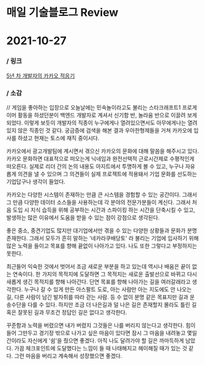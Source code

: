 # 매일 기술블로그 Review

# 2021-10-27

### / 링크

[5년 차 개발자의 카카오 적응기](https://tech.kakao.com/2021/04/28/hero/)

### / 소감

// 게임을 좋아하는 입장으로 오늘날에는 민속놀이라고도 불리는 스타크래프트1 프로게이머 활동을 하셨던분이 백엔드 개발자로 계셔서 신기함 반, 놀라움 반으로 이끌려 보게 되었다. 이렇게 보듯이 개발자의 직종이 누구에게나 열려있으면서도 아무에게나는 열려있지 않은 직종인 것 같다.  궁금증에 검색을 해본 결과 우아한형제들을 거쳐 카카오에 입사를 하셨고 현재는 토스에 재직 중이시다. 

 카카오에서 광고개발팀에 계시면서 겪으신 카카오의 문화에 대해 말씀을 해주시고 있다. 카카오 문화하면 대표적으로 떠오는게 닉네임과 완전선택적 근로시간제로 수평적인게 떠오른다. 실제로 리더 간의 논의 내용도 아지트에서 투명하게 볼 수 있고, 누구나 자유롭게 의견을 낼 수 있으며 그 의견들이 실제 프로젝트에 적용돼서 기업 문화를 선도하는 기업답구나 생각이 들었다.

 카카오는 다양한 시스템이 존재하는 만큼 큰 시스템을 경험할 수 있는 공간이다. 그래서 그 만큼 다양한 데이터 소스들을 사용하는데 각 분야의 전문가분들이 계신다. 그래서 처음 도입 시 지식 습득을 위해 공부하는 시간과 스파이킹 하는 시간을 단축시킬 수 있고, 발생하는 많은 이유에서 도움을 받을 수 있는 점이 강점으로 생각된다. 

 좋은 중소, 중견기업도 많지만 대기업에서만 겪을 수 있는 다양한 상황들과 문화가 분명 존재한다. 그래서 모두가 흔히 말하는 '네카라쿠배당토' 라 불리는 기업에 입사하기 위해 많은 노력을 들이고 목표를 향해 끝없이 나아가고 있다. 나도 또한 그렇다고 부정하지는 못한다. 

 최근들어 익숙한 것에서 벗어서 조금 새로운 부분을 하고 있는데 역시나 배움은 끝이 없는 연속이다. 한 가지의 목적지에 도달하면 그 목적지는 새로운 출발선으로 바뀌고 다시 새롭게 생긴 목적지를 향해 나아간다. 단연 목표를 향해 나아가는 길을 여러갈래라고 생각한다. 누구나 갈 수 있게 만든 아스팔트 도로, 아는 사람만 아는 지도에도 안 나오는 길, 다른 사람이 남긴 발자취를 따라 걷는 사람. 등 수 없이 분명 같은 목표지만 길과 운송수단을 다를 수 있다. 하지만 조금 더 나은길과 덜 나은 길은 존재할지 몰라도 틀린 길 혹은 잘못된 길과 무조건 정답인 길은 없다고 생각한다. 

 꾸준함과 노력을 버렸으면 내가 버렸지 그것들은 나를 버리지 않는다고 생각한다. 힘이 들어 그만두고 경기장 밖으로 나가고 싶은 마음이 있다면 잠시 그 마음을 내려놓고 몇일 간이라도 자신에게 '쉼'을 줬으면 좋겠다. 아직 나도 달려가야 할 길은 까마득하게 남았다. 가끔 체크포인트에 도달했다는 느낌이 들 때 나태해지고 헤이해질 때가 있는 것 같다. 그런 마음을 버리고 계속해서 성장했으면 좋겠다.